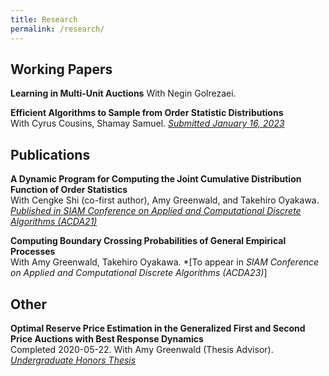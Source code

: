```yaml
---
title: Research
permalink: /research/
---
```



## Working Papers

**Learning in Multi-Unit Auctions**
  With Negin Golrezaei.
  
**Efficient Algorithms to Sample from Order Statistic Distributions**  
  With Cyrus Cousins, Shamay Samuel.
  *[Submitted January 16, 2023](/files/Efficiently_Sampling_Order_Statistics.pdf)*
  
  
## Publications

**A Dynamic Program for Computing the Joint Cumulative Distribution Function of Order Statistics**  
  With Cengke Shi (co-first author), Amy Greenwald, and Takehiro Oyakawa.  
  *[Published in _SIAM Conference on Applied and Computational Discrete Algorithms (ACDA21)_](https://epubs.siam.org/doi/abs/10.1137/1.9781611976830.15?af=R)*

**Computing Boundary Crossing Probabilities of General Empirical Processes**  
  With Amy Greenwald, Takehiro Oyakawa.
  *[To appear in _SIAM Conference on Applied and Computational Discrete Algorithms (ACDA23)_]
  
## Other

**Optimal Reserve Price Estimation in the Generalized First and Second Price Auctions with Best Response Dynamics**  
  Completed 2020-05-22. With Amy Greenwald (Thesis Advisor).
  *[Undergraduate Honors Thesis](http://cs.brown.edu/research/pubs/theses/ugrad/2020/galgana.rigel.pdf)*


